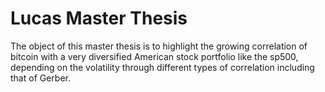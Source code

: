 <h1>Lucas Master Thesis</h1>

The object of this master thesis is to highlight the growing correlation of bitcoin with a very diversified American stock portfolio like the sp500, depending on the volatility through different types of correlation including that of Gerber.
